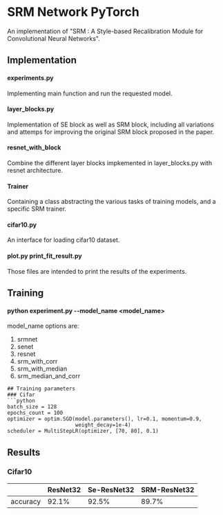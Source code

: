 # SRM Network PyTorch
An implementation of "SRM : A Style-based Recalibration Module for Convolutional Neural Networks".

## Implementation
#### experiments.py
Implementing main function and run the requested model.
#### layer_blocks.py 
Implementation of SE block as well as SRM block, including all variations and attemps for improving the original SRM block proposed in the paper.
#### resnet_with_block
Combine the different layer blocks impkemented in layer_blocks.py with resnet architecture. 
#### Trainer
Containing a class abstracting the various tasks of training models, and a specific SRM trainer.
#### cifar10.py
An interface for loading cifar10 dataset.
#### plot.py print_fit_result.py
Those files are intended to print the results of the experiments.


## Training
#### python experiment.py --model_name <model_name>

model_name options are:
1. srmnet
2. senet
3. resnet
4. srm_with_corr
5. srm_with_median
6. srm_median_and_corr

```
## Training parameters
### Cifar
```python
batch_size = 128
epochs_count = 100
optimizer = optim.SGD(model.parameters(), lr=0.1, momentum=0.9,
                      weight_decay=1e-4)
scheduler = MultiStepLR(optimizer, [70, 80], 0.1)
```

## Results
### Cifar10
|           |ResNet32|Se-ResNet32|SRM-ResNet32|
|:----------|:-------|:----------|:-----------|
|accuracy   |92.1%   |92.5%      |89.7%       |





